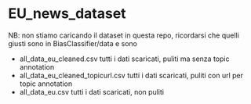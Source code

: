 # EU_news_dataset

NB:
non stiamo caricando il dataset in questa repo, ricordarsi che quelli giusti sono in BiasClassifier/data e sono
- all_data_eu_cleaned.csv tutti i dati scaricati, puliti ma senza topic annotation
- all_data_eu_cleaned_topicurl.csv tutti i dati scaricati, puliti con url per topic annotation
- all_data_eu.csv tutti i dati scaricati, non puliti
